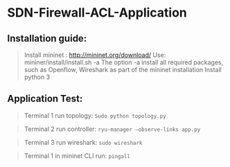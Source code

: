 # SDN-Firewall-ACL-Application

## Installation guide:
> Install mininet  : http://mininet.org/download/
> Use:  mininer/install/install.sh -a
  The option -a install all required packages, such as Openflow, Wireshark as part of the mininet installation
> Install  python 3


## Application Test:
> Terminal 1 run topology:   ``Sudo python topology.py``

> Terminal 2 run controller:  ``ryu-manager –observe-links app.py``

> Terminal 3 run wireshark: ``sudo wireshark``

> Terminal 1 in mininet CLI run: ``pingall``
